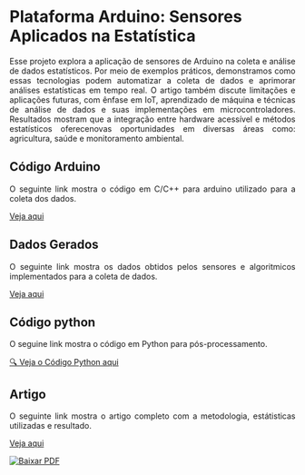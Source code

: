 # Plataforma Arduino: Sensores  Aplicados na Estatística
<div style="text-align: justify;">
Esse projeto explora a aplicação de sensores de Arduino na coleta e análise de dados estatísticos. Por meio de exemplos práticos, demonstramos como essas tecnologias podem automatizar a coleta de dados e aprimorar análises estatísticas em tempo real. O artigo também discute limitações e aplicações futuras, com ênfase em IoT, aprendizado de máquina e técnicas de análise de dados e suas implementações em microcontroladores. Resultados mostram que a integração entre hardware acessível e métodos estatísticos oferecenovas oportunidades em diversas áreas como: agricultura, saúde e monitoramento ambiental.


## Código Arduino 
O seguinte link mostra o código em C/C++ para arduino utilizado para a coleta dos dados.

[Veja aqui](https://github.com/Jeffreypir/SensorArduino/blob/main/AnaliseEstatisticaCompletaPearsonTempArSolo.ino)

## Dados Gerados
O seguinte link mostra os dados obtidos pelos sensores e algoritmicos implementados para a coleta de dados.

[Veja aqui](https://github.com/Jeffreypir/SensorArduino/blob/main/DADOS.CSV)

## Código python
O seguine link mostra o código em Python para pós-processamento.

[🔍 Veja o Código Python aqui](https://github.com/Jeffreypir/SensorArduino/blob/main/gerar_figuras.py)

## Artigo 
O seguinte link mostra o artigo completo com a metodologia, estátisticas utilizadas e resultado. 

[Veja aqui](https://github.com/Jeffreypir/SensorArduino/blob/main/sensoAtuadoresEstastica.pdf)

[![Baixar PDF](https://img.shields.io/badge/Baixar%20PDF-FF5733?style=for-the-badge&logo=github)](https://github.com/Jeffreypir/SensorArduino/raw/main/sensoAtuadoresEstastica.pdf)

</div>


